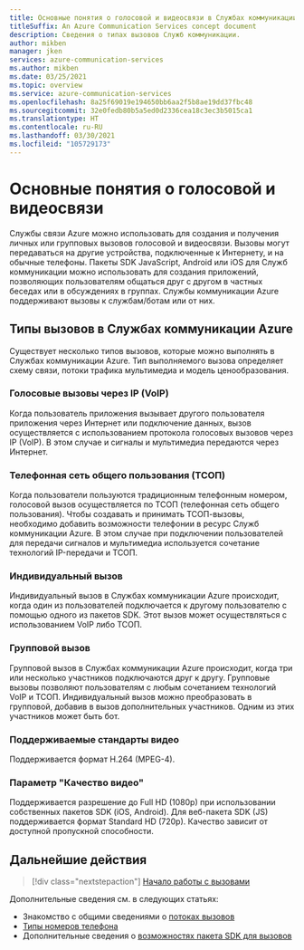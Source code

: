 ```yaml
---
title: Основные понятия о голосовой и видеосвязи в Службах коммуникации Azure
titleSuffix: An Azure Communication Services concept document
description: Сведения о типах вызовов Служб коммуникации.
author: mikben
manager: jken
services: azure-communication-services
ms.author: mikben
ms.date: 03/25/2021
ms.topic: overview
ms.service: azure-communication-services
ms.openlocfilehash: 8a25f69019e194650bb6aa2f5b8ae19dd37fbc48
ms.sourcegitcommit: 32e0fedb80b5a5ed0d2336cea18c3ec3b5015ca1
ms.translationtype: HT
ms.contentlocale: ru-RU
ms.lasthandoff: 03/30/2021
ms.locfileid: "105729173"
---
```

# <a name="voice-and-video-concepts"></a>Основные понятия о голосовой и видеосвязи

Службы связи Azure можно использовать для создания и получения личных или групповых вызовов голосовой и видеосвязи. Вызовы могут передаваться на другие устройства, подключенные к Интернету, и на обычные телефоны. Пакеты SDK JavaScript, Android или iOS для Служб коммуникации можно использовать для создания приложений, позволяющих пользователям общаться друг с другом в частных беседах или в обсуждениях в группах. Службы коммуникации Azure поддерживают вызовы к службам/ботам или от них.

## <a name="call-types-in-azure-communication-services"></a>Типы вызовов в Службах коммуникации Azure

Существует несколько типов вызовов, которые можно выполнять в Службах коммуникации Azure. Тип выполняемого вызова определяет схему связи, потоки трафика мультимедиа и модель ценообразования.

### <a name="voice-over-ip-voip"></a>Голосовые вызовы через IP (VoIP)

Когда пользователь приложения вызывает другого пользователя приложения через Интернет или подключение данных, вызов осуществляется с использованием протокола голосовых вызовов через IP (VoIP). В этом случае и сигналы и мультимедиа передаются через Интернет.

### <a name="public-switched-telephone-network-pstn"></a>Телефонная сеть общего пользования (ТСОП)

Когда пользователи пользуются традиционным телефонным номером, голосовой вызов осуществляется по ТСОП (телефонная сеть общего пользования). Чтобы создавать и принимать ТСОП-вызовы, необходимо добавить возможности телефонии в ресурс Служб коммуникации Azure. В этом случае при подключении пользователей для передачи сигналов и мультимедиа используется сочетание технологий IP-передачи и ТСОП.

### <a name="one-to-one-call"></a>Индивидуальный вызов

Индивидуальный вызов в Службах коммуникации Azure происходит, когда один из пользователей подключается к другому пользователю с помощью одного из пакетов SDK. Этот вызов может осуществляться с использованием VoIP либо ТСОП.

### <a name="group-call"></a>Групповой вызов

Групповой вызов в Службах коммуникации Azure происходит, когда три или несколько участников подключаются друг к другу. Групповые вызовы позволяют пользователям с любым сочетанием технологий VoIP и ТСОП. Индивидуальный вызов можно преобразовать в групповой, добавив в вызов дополнительных участников. Одним из этих участников может быть бот.

### <a name="supported-video-standards"></a>Поддерживаемые стандарты видео
Поддерживается формат H.264 (MPEG-4).

### <a name="video-quality"></a>Параметр "Качество видео" 
Поддерживается разрешение до Full HD (1080p) при использовании собственных пакетов SDK (iOS, Android). Для веб-пакета SDK (JS) поддерживается формат Standard HD (720p). Качество зависит от доступной пропускной способности.

## <a name="next-steps"></a>Дальнейшие действия

> [!div class="nextstepaction"]
> [Начало работы с вызовами](../../quickstarts/voice-video-calling/getting-started-with-calling.md)

Дополнительные сведения см. в следующих статьях:
- Знакомство с общими сведениями о [потоках вызовов](../call-flows.md)
- [Типы номеров телефона](../telephony-sms/plan-solution.md)
- Дополнительные сведения о [возможностях пакета SDK для вызовов](../voice-video-calling/calling-sdk-features.md)

